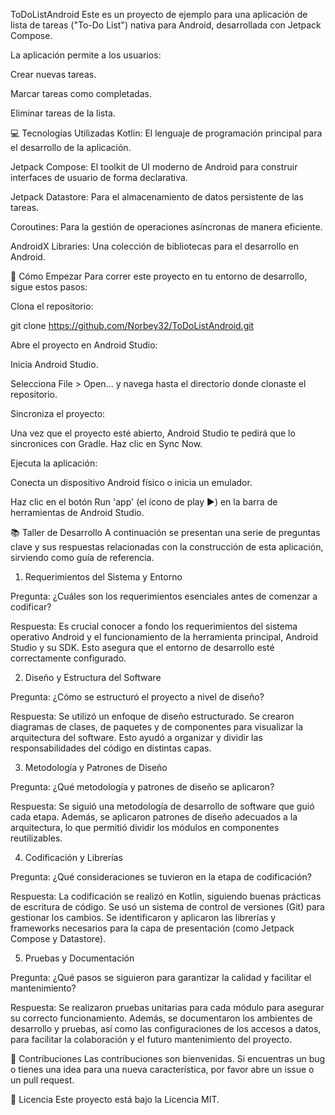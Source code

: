 ToDoListAndroid
Este es un proyecto de ejemplo para una aplicación de lista de tareas ("To-Do List") nativa para Android, desarrollada con Jetpack Compose.

La aplicación permite a los usuarios:

Crear nuevas tareas.

Marcar tareas como completadas.

Eliminar tareas de la lista.

💻 Tecnologías Utilizadas
Kotlin: El lenguaje de programación principal para el desarrollo de la aplicación.

Jetpack Compose: El toolkit de UI moderno de Android para construir interfaces de usuario de forma declarativa.

Jetpack Datastore: Para el almacenamiento de datos persistente de las tareas.

Coroutines: Para la gestión de operaciones asíncronas de manera eficiente.

AndroidX Libraries: Una colección de bibliotecas para el desarrollo en Android.

🚀 Cómo Empezar
Para correr este proyecto en tu entorno de desarrollo, sigue estos pasos:

Clona el repositorio:

git clone https://github.com/Norbey32/ToDoListAndroid.git

Abre el proyecto en Android Studio:

Inicia Android Studio.

Selecciona File > Open... y navega hasta el directorio donde clonaste el repositorio.

Sincroniza el proyecto:

Una vez que el proyecto esté abierto, Android Studio te pedirá que lo sincronices con Gradle. Haz clic en Sync Now.

Ejecuta la aplicación:

Conecta un dispositivo Android físico o inicia un emulador.

Haz clic en el botón Run 'app' (el ícono de play ▶️) en la barra de herramientas de Android Studio.

📚 Taller de Desarrollo
A continuación se presentan una serie de preguntas clave y sus respuestas relacionadas con la construcción de esta aplicación, sirviendo como guía de referencia.

1. Requerimientos del Sistema y Entorno

Pregunta: ¿Cuáles son los requerimientos esenciales antes de comenzar a codificar?

Respuesta: Es crucial conocer a fondo los requerimientos del sistema operativo Android y el funcionamiento de la herramienta principal, Android Studio y su SDK. Esto asegura que el entorno de desarrollo esté correctamente configurado.

2. Diseño y Estructura del Software

Pregunta: ¿Cómo se estructuró el proyecto a nivel de diseño?

Respuesta: Se utilizó un enfoque de diseño estructurado. Se crearon diagramas de clases, de paquetes y de componentes para visualizar la arquitectura del software. Esto ayudó a organizar y dividir las responsabilidades del código en distintas capas.

3. Metodología y Patrones de Diseño

Pregunta: ¿Qué metodología y patrones de diseño se aplicaron?

Respuesta: Se siguió una metodología de desarrollo de software que guió cada etapa. Además, se aplicaron patrones de diseño adecuados a la arquitectura, lo que permitió dividir los módulos en componentes reutilizables.

4. Codificación y Librerías

Pregunta: ¿Qué consideraciones se tuvieron en la etapa de codificación?

Respuesta: La codificación se realizó en Kotlin, siguiendo buenas prácticas de escritura de código. Se usó un sistema de control de versiones (Git) para gestionar los cambios. Se identificaron y aplicaron las librerías y frameworks necesarios para la capa de presentación (como Jetpack Compose y Datastore).

5. Pruebas y Documentación

Pregunta: ¿Qué pasos se siguieron para garantizar la calidad y facilitar el mantenimiento?

Respuesta: Se realizaron pruebas unitarias para cada módulo para asegurar su correcto funcionamiento. Además, se documentaron los ambientes de desarrollo y pruebas, así como las configuraciones de los accesos a datos, para facilitar la colaboración y el futuro mantenimiento del proyecto.

🤝 Contribuciones
Las contribuciones son bienvenidas. Si encuentras un bug o tienes una idea para una nueva característica, por favor abre un issue o un pull request.

📝 Licencia
Este proyecto está bajo la Licencia MIT.